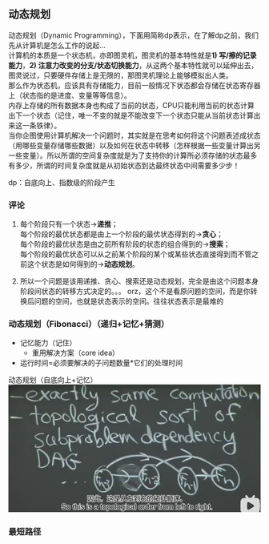 ## 动态规划
动态规划（Dynamic Programming），下面用简称dp表示，在了解dp之前，我们先从计算机是怎么工作的说起...  
计算机的本质是一个状态机，亦即图灵机，图灵机的基本特性就是**1) 写/擦的记录能力**，**2) 注意力改变的分支/状态切换能力**，从这两个基本特性就可以延伸出去，图灵说过，只要硬件存储上是无限的，那图灵机理论上能够模拟出人类。  
那么作为状态机，应该具有存储能力，目前一般情况下状态都会存储在状态寄存器上（状态指的是进度、变量等等信息）。  
内存上存储的所有数据本身也构成了当前的状态，CPU只能利用当前的状态计算出下一个状态（记住，唯一不变的就是不能改变下一个状态只能从当前状态计算出来这一条铁律）。  
当你企图使用计算机解决一个问题时，其实就是在思考如何将这个问题表述成状态（用哪些变量存储哪些数据）以及如何在状态中转移（怎样根据一些变量计算出另一些变量）。所以所谓的空间复杂度就是为了支持你的计算所必须存储的状态最多有多少，所谓的时间复杂度就是从初始状态到达最终状态中间需要多少步！

dp：自底向上、指数级的阶段产生


### 评论

1. 每个阶段只有一个状态->**递推**；  
每个阶段的最优状态都是由上一个阶段的最优状态得到的->**贪心**；  
每个阶段的最优状态是由之前所有阶段的状态的组合得到的->**搜索**；  
每个阶段的最优状态可以从之前某个阶段的某个或某些状态直接得到而不管之前这个状态是如何得到的->**动态规划**。

2. 所以一个问题是该用递推、贪心、搜索还是动态规划，完全是由这个问题本身阶段间状态的转移方式决定的。。。 orz，这个不是看原问题的空间，而是你转换后问题的空间，也就是状态表示的空间。往往状态表示是最难的


### 动态规划（Fibonacci）（递归+记忆+猜测）
- 记忆能力（记住）
  - 重用解决方案（core idea）
- 运行时间=必须要解决的子问题数量*它们的处理时间

动态规划（自底向上+记忆）
![](2021-06-16-21-55-50.png)

### 最短路径
